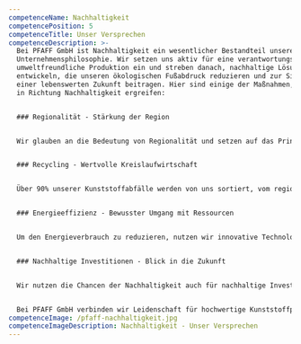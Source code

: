 ```yaml
---
competenceName: Nachhaltigkeit
competencePosition: 5
competenceTitle: Unser Versprechen
competenceDescription: >-
  Bei PFAFF GmbH ist Nachhaltigkeit ein wesentlicher Bestandteil unserer
  Unternehmensphilosophie. Wir setzen uns aktiv für eine verantwortungsvolle und
  umweltfreundliche Produktion ein und streben danach, nachhaltige Lösungen zu
  entwickeln, die unseren ökologischen Fußabdruck reduzieren und zur Sicherung
  einer lebenswerten Zukunft beitragen. Hier sind einige der Maßnahmen, die wir
  in Richtung Nachhaltigkeit ergreifen:


  ### Regionalität - Stärkung der Region


  Wir glauben an die Bedeutung von Regionalität und setzen auf das Prinzip der Zusammenarbeit mit Partnern aus der Region. Im Bereich Formenbau arbeiten wir ausschließlich mit Partnern in unserer Region zusammen, die zur absoluten Weltspitze in puncto Qualität gehören. Auch bei anderen Waren und Dienstleistungen achten wir darauf, dass sie aus der Region stammen bzw. "Made in Germany" sind, um den Wirtschaftsstandort Deutschlands zu stärken.


  ### Recycling - Wertvolle Kreislaufwirtschaft


  Über 90% unserer Kunststoffabfälle werden von uns sortiert, vom regionalen Entsorger Remondis abgeholt, aufbereitet und wiederverwertet. Auf diese Weise entstehen aus unseren Abfällen weitere Kunststoffprodukte wie Gartenstühle oder Zahnpastatuben. Das Recyceln unserer Kunststoffabfälle ermöglicht die längstmögliche Nutzung unserer Rohstoffe und vermeidet den Einsatz neuer Ressourcen, was einen wichtigen Beitrag zur Kreislaufwirtschaft leistet.


  ### Energieeffizienz - Bewusster Umgang mit Ressourcen


  Um den Energieverbrauch zu reduzieren, nutzen wir innovative Technologien und Lösungen. Die Abwärme unserer Maschinenhalle wird für die Beheizung und Kühlung der Büros im Obergeschoss genutzt, ohne zusätzliche Energie zu benötigen. Zudem haben wir unsere Beleuchtung auf energieeffiziente LED-Lampen umgestellt, die nicht nur Strom sparen, sondern auch umweltfreundlich in der Entsorgung sind.


  ### Nachhaltige Investitionen - Blick in die Zukunft


  Wir nutzen die Chancen der Nachhaltigkeit auch für nachhaltige Investitionen in die Zukunft. Eine neue "ARBURG ALLROUNDER 470 A"-2K-Maschine mit Effizienzpaket wurde angeschafft, die auf Servoelektrische Antriebe und leistungsangepasste Pumpen setzt, um hohe Energieeffizienz zu gewährleisten. Zudem haben wir eine Photovoltaik-Anlage auf dem Dach unserer Produktionshalle installiert, die 100% selbstgenutzte Energie erzeugt und bis zu 41 Tonnen CO2 pro Jahr einspart.


  Bei PFAFF GmbH verbinden wir Leidenschaft für hochwertige Kunststoffprodukte mit einem starken Engagement für Nachhaltigkeit und Umweltschutz. Unser Versprechen ist es, kontinuierlich an innovativen und nachhaltigen Lösungen zu arbeiten, um eine positive Wirkung auf unsere Gesellschaft und unsere Umwelt zu erzielen.
competenceImage: /pfaff-nachhaltigkeit.jpg
competenceImageDescription: Nachhaltigkeit - Unser Versprechen
---
```

